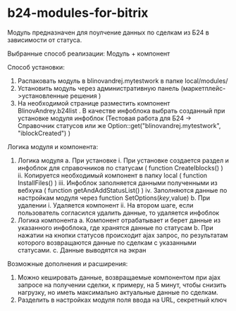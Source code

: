 # b24-modules-for-bitrix
Модуль предназначен для поулчение данных по сделкам из Б24 в зависимости от статуса.

Выбранные способ реализации:
	Модуль + компонент

Способ установки:
1)	Распаковать модуль в blinovandrej.mytestwork в папке local/modules/ 
2)	Установить модуль через административную панель (маркетплейс->установленные решения )
3)	На необходимой странице разместить компонент BlinovAndrey.b24list . В качестве инфоблока выбрать созданный при установке модуля инфоблок (Тестовая работа для Б24 -> Справочник статусов  или же Option::get("blinovandrej.mytestwork", "iblockCreated")  )

Логика модуля и компонента:
1)	Логика модуля
	a.	При установке
		i.	При установке создается раздел и инфоблок для справочников по статусам ( function CreateIblocks() )
		ii.	Копируется необходимый компонент в папку local ( function InstallFiles() )
		iii.	Инфоблок заполняется данными полученными из вебхука ( function getAndAddStatusList()  )
		iv.	Заполняются данные по настройкам модуля  через  function SetOptions($key,$value)
	b.	При удалении
		i.	Удаляется компонент
		ii.	На втором шаге, если пользователь согласился удалить данные, то удаляется инфоблок
2)	Логика компонента
	a.	Компонент отрабатывает и берет данные из указанного инфоблока, где хранятся данные по статусам
	b.	При нажатии на кнопки статусов происходит ajax запрос, по результатам которого возвращаются данные по сделкам с указанными статусами.
	c.	Данные выводятся на экран

Возможные дополнения и расширения:
1)	Можно кешировать данные, возвращаемые компонентом при ajax запросе на получении сделки, к примеру, на 5 минут, чтобы снизить нагрузку, но иметь максимально актуальные данные по сделкам.
2)	Разделить в настройках модуля поля ввода на URL, секретный ключ

